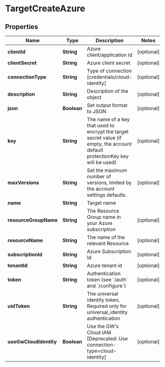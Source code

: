 

# TargetCreateAzure


## Properties

| Name | Type | Description | Notes |
|------------ | ------------- | ------------- | -------------|
|**clientId** | **String** | Azure client/application id |  [optional] |
|**clientSecret** | **String** | Azure client secret |  [optional] |
|**connectionType** | **String** | Type of connection [credentials/cloud-identity] |  [optional] |
|**description** | **String** | Description of the object |  [optional] |
|**json** | **Boolean** | Set output format to JSON |  [optional] |
|**key** | **String** | The name of a key that used to encrypt the target secret value (if empty, the account default protectionKey key will be used) |  [optional] |
|**maxVersions** | **String** | Set the maximum number of versions, limited by the account settings defaults. |  [optional] |
|**name** | **String** | Target name |  |
|**resourceGroupName** | **String** | The Resource Group name in your Azure subscription |  [optional] |
|**resourceName** | **String** | The name of the relevant Resource |  [optional] |
|**subscriptionId** | **String** | Azure Subscription Id |  [optional] |
|**tenantId** | **String** | Azure tenant id |  [optional] |
|**token** | **String** | Authentication token (see &#x60;/auth&#x60; and &#x60;/configure&#x60;) |  [optional] |
|**uidToken** | **String** | The universal identity token, Required only for universal_identity authentication |  [optional] |
|**useGwCloudIdentity** | **Boolean** | Use the GW&#39;s Cloud IAM [Deprecated: Use connection-type&#x3D;cloud-identity] |  [optional] |



